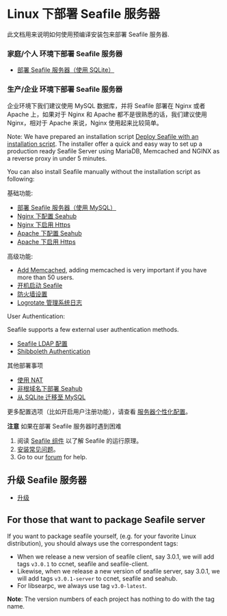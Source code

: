 # Linux 下部署 Seafile 服务器

此文档用来说明如何使用预编译安装包来部署 Seafile 服务器.

### 家庭/个人 环境下部署 Seafile 服务器

* [部署 Seafile 服务器（使用 SQLite）](using_sqlite.md)

### 生产/企业 环境下部署 Seafile 服务器

企业环境下我们建议使用 MySQL 数据库，并将 Seafile 部署在 Nginx 或者 Apache 上，如果对于 Nginx 和 Apache 都不是很熟悉的话，我们建议使用 Nginx，相对于 Apache 来说，Nginx 使用起来比较简单。

Note: We have prepared an installation script [Deploy Seafile with an installation script](https://forum.seafile-server.org/t/seafile-server-installer-for-production-ready-seafile-ce-and-pro-installations/1464). The installer offer a quick and easy way to set up a production ready Seafile Server using MariaDB, Memcached and NGINX as a reverse proxy in under 5 minutes.

You can also install Seafile manually without the installation script as following:

基础功能:

* [部署 Seafile 服务器（使用 MySQL）](using_mysql.md)
* [Nginx 下配置 Seahub](deploy_with_nginx.md)
* [Nginx 下启用 Https](https_with_nginx.md)
* [Apache 下配置 Seahub](deploy_with_apache.md)
* [Apache 下启用 Https](https_with_apache.md)

高级功能:

* [Add Memcached](add_memcached.md), adding memcached is very important if you have more than 50 users.
* [开机启动 Seafile](start_seafile_at_system_bootup.md)
* [防火墙设置](using_firewall.md)
* [Logrotate 管理系统日志](using_logrotate.md)

User Authentication:

Seafile supports a few external user authentication methods.

* [Seafile LDAP 配置](using_ldap.md)
* [Shibboleth Authentication](shibboleth_config.md)

其他部署事项

* [使用 NAT](deploy_seafile_behind_nat.md)
* [非根域名下部署 Seahub](deploy_seahub_at_non-root_domain.md)
* [从 SQLite 迁移至 MySQL](migrate_from_sqlite_to_mysql.md)

更多配置选项（比如开启用户注册功能），请查看 [服务器个性化配置](../config/README.md)。

**注意** 如果在部署 Seafile 服务器时遇到困难

1. 阅读 [Seafile 组件](../overview/components.md) 以了解 Seafile 的运行原理。
2. [安装常见问题](common_problems_for_setting_up_server.md)。
3. Go to our [forum](https://forum.seafile-server.org/) for help.

## 升级 Seafile 服务器

* [升级](upgrade.md)

## For those that want to package Seafile server

If you want to package seafile yourself, (e.g. for your favorite Linux distribution), you should always use the correspondent tags:

* When we release a new version of seafile client, say 3.0.1, we will add tags `v3.0.1` to ccnet, seafile and seafile-client.
* Likewise, when we release a new version of seafile server, say 3.0.1, we will add tags `v3.0.1-server` to ccnet, seafile and seahub.
* For libsearpc, we always use tag `v3.0-latest`.

**Note**: The version numbers of each project has nothing to do with the tag name.


